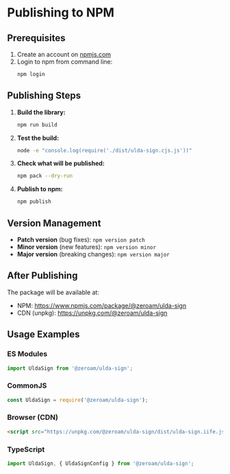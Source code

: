 # Publishing to NPM

## Prerequisites

1. Create an account on [npmjs.com](https://www.npmjs.com)
2. Login to npm from command line:
   ```bash
   npm login
   ```

## Publishing Steps

1. **Build the library:**
   ```bash
   npm run build
   ```

2. **Test the build:**
   ```bash
   node -e "console.log(require('./dist/ulda-sign.cjs.js'))"
   ```

3. **Check what will be published:**
   ```bash
   npm pack --dry-run
   ```

4. **Publish to npm:**
   ```bash
   npm publish
   ```

## Version Management

- **Patch version** (bug fixes): `npm version patch`
- **Minor version** (new features): `npm version minor`
- **Major version** (breaking changes): `npm version major`

## After Publishing

The package will be available at:
- NPM: https://www.npmjs.com/package/@zeroam/ulda-sign
- CDN (unpkg): https://unpkg.com/@zeroam/ulda-sign

## Usage Examples

### ES Modules
```javascript
import UldaSign from '@zeroam/ulda-sign';
```

### CommonJS
```javascript
const UldaSign = require('@zeroam/ulda-sign');
```

### Browser (CDN)
```html
<script src="https://unpkg.com/@zeroam/ulda-sign/dist/ulda-sign.iife.js"></script>
```

### TypeScript
```typescript
import UldaSign, { UldaSignConfig } from '@zeroam/ulda-sign';
```
